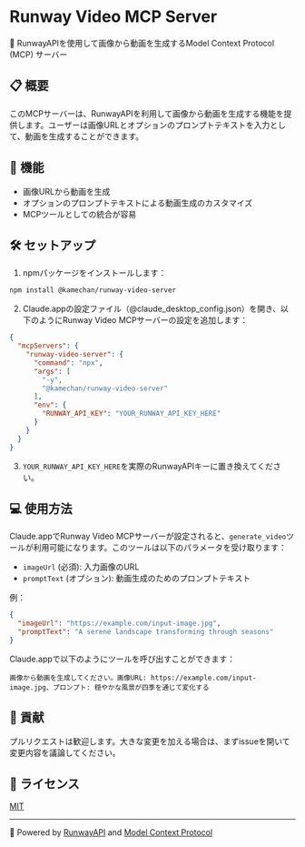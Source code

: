 # Runway Video MCP Server

🎥 RunwayAPIを使用して画像から動画を生成するModel Context Protocol (MCP) サーバー

## 📋 概要

このMCPサーバーは、RunwayAPIを利用して画像から動画を生成する機能を提供します。ユーザーは画像URLとオプションのプロンプトテキストを入力として、動画を生成することができます。

## 🚀 機能

- 画像URLから動画を生成
- オプションのプロンプトテキストによる動画生成のカスタマイズ
- MCPツールとしての統合が容易

## 🛠 セットアップ

1. npmパッケージをインストールします：

```bash
npm install @kamechan/runway-video-server
```

2. Claude.appの設定ファイル（@claude_desktop_config.json）を開き、以下のようにRunway Video MCPサーバーの設定を追加します：

```json
{
  "mcpServers": {
    "runway-video-server": {
      "command": "npx",
      "args": [
        "-y",
        "@kamechan/runway-video-server"
      ],
      "env": {
        "RUNWAY_API_KEY": "YOUR_RUNWAY_API_KEY_HERE"
      }
    }
  }
}
```

3. `YOUR_RUNWAY_API_KEY_HERE`を実際のRunwayAPIキーに置き換えてください。

## 💻 使用方法

Claude.appでRunway Video MCPサーバーが設定されると、`generate_video`ツールが利用可能になります。このツールは以下のパラメータを受け取ります：

- `imageUrl` (必須): 入力画像のURL
- `promptText` (オプション): 動画生成のためのプロンプトテキスト

例：

```json
{
  "imageUrl": "https://example.com/input-image.jpg",
  "promptText": "A serene landscape transforming through seasons"
}
```

Claude.appで以下のようにツールを呼び出すことができます：

```
画像から動画を生成してください。画像URL: https://example.com/input-image.jpg、プロンプト: 穏やかな風景が四季を通じて変化する
```

## 🤝 貢献

プルリクエストは歓迎します。大きな変更を加える場合は、まずissueを開いて変更内容を議論してください。

## 📄 ライセンス

[MIT](https://choosealicense.com/licenses/mit/)

---

🌟 Powered by [RunwayAPI](https://runwayml.com/) and [Model Context Protocol](https://modelcontextprotocol.github.io/)
